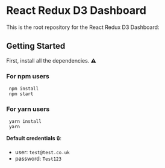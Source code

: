 # React Redux D3 Dashboard

This is the root repository for the React Redux D3 Dashboard:

## Getting Started

First, install all the dependencies. ⚠️

### For npm users

```console
 npm install
 npm start
```

### For yarn users

```console
 yarn install
 yarn
```

**Default credentials** 🔒:

- user: `test@test.co.uk`
- password: `Test123`
